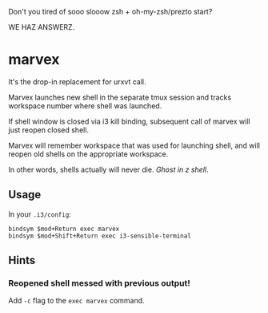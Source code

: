 Don't you tired of sooo slooow zsh + oh-my-zsh/prezto start?

WE HAZ ANSWERZ.

marvex
======

It's the drop-in replacement for urxvt call.

Marvex launches new shell in the separate tmux session and tracks workspace
number where shell was launched.

If shell window is closed via i3 kill binding, subsequent call of marvex will
just reopen closed shell.

Marvex will remember workspace that was used for launching shell, and will
reopen old shells on the appropriate workspace.

In other words, shells actually will never die. *Ghost in z shell*.

## Usage

In your `.i3/config`:

```
bindsym $mod+Return exec marvex
bindsym $mod+Shift+Return exec i3-sensible-terminal
```

## Hints
### Reopened shell messed with previous output!

Add `-c` flag to the `exec marvex` command.
